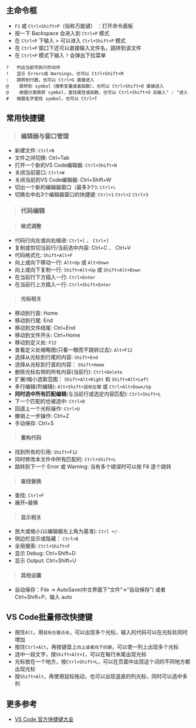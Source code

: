 ## 主命令框

- `F1` 或 `Ctrl+Shift+P`（俗称万能键）  ：打开命令面板
- 按一下 Backspace 会进入到 `Ctrl+P` 模式
- 在 `Ctrl+P` 下输入 > 可以进入 `Ctrl+Shift+P` 模式
- 在 `Ctrl+P` 窗口下还可以直接输入文件名，跳转到该文件
- 在 `Ctrl+P` 模式下输入 `?` 会弹出下拉菜单
```
?   列出当前可执行的动作
!   显示 Errors或 Warnings，也可以 Ctrl+Shift+M
:   跳转到行数，也可以 Ctrl+G 直接进入
@    跳转到 symbol（搜索变量或者函数），也可以 Ctrl+Shift+O 直接进入
@    根据分类跳转 symbol，查找属性或函数，也可以 Ctrl+Shift+O 后输入" : "进入
#   根据名字查找 symbol，也可以 Ctrl+T
```

## 常用快捷键

> ### 编辑器与窗口管理
- 新建文件:   `Ctrl+N`
- 文件之间切换:   Ctrl+Tab
- 打开一个新的VS Code编辑器:    `Ctrl+Shift+N`
- 关闭当前窗口:   `Ctrl+W`
- 关闭当前的VS Code编辑器:   Ctrl+Shift+W
- 切出一个新的编辑器窗口（最多3个):   `Ctrl+\`
- 切换左中右3个编辑器窗口的快捷键:   `Ctrl+1`  `Ctrl+2`  `Ctrl+3`

> ### 代码编辑

> #### 格式调整
- 代码行向左或向右缩进:   `Ctrl+[` 、 `Ctrl+]`
- 复制或剪切当前行/当前选中内容:   Ctrl+C 、 Ctrl+V
- 代码格式化:   `Shift+Alt+F`
- 向上或向下移动一行:   `Alt+Up` 或 `Alt+Down`
- 向上或向下复制一行:   `Shift+Alt+Up` 或 `Shift+Alt+Down`
- 在当前行下方插入一行:   `Ctrl+Enter`
- 在当前行上方插入一行:   `Ctrl+Shift+Enter`

> #### 光标相关
- 移动到行首:   Home
- 移动到行尾:   End
- 移动到文件结尾:   Ctrl+End
- 移动到文件开头:   Ctrl+Home
- 移动到定义处:   `F12`
- 查看定义处缩略图(只看一眼而不跳转过去):    `Alt+F12`
- 选择从光标到行尾的内容:   `Shift+End`
- 选择从光标到行首的内容： `Shift+Home`
- 删除光标右侧的所有内容(当前行):   `Ctrl+Delete`
- 扩展/缩小选取范围： `Shift+Alt+Right` 和 `Shift+Alt+Left`
- 多行编辑(列编辑):   `Alt+Shift+鼠标左键` 或 `Ctrl+Alt+Down/Up`
- **同时选中所有匹配编辑**(与当前行或选定内容匹配):   `Ctrl+Shift+L`
- 下一个匹配的也被选中:   `Ctrl+D`
- 回退上一个光标操作:   `Ctrl+U`
- 撤销上一步操作: Ctrl+Z
- 手动保存:   Ctrl+S

> #### 重构代码
- 找到所有的引用:   `Shift+F12`
- 同时修改本文件中所有匹配的:   `Ctrl+Shift+L`
- 跳转到下一个 Error 或 Warning:   当有多个错误时可以按 F8 逐个跳转

> #### 查找替换
- 查找:   `Ctrl+F`
- 展开`>`替换

> #### 显示相关
- 放大或缩小(以编辑器左上角为基准):   `Ctrl +/-`
- 侧边栏显示或隐藏： `Ctrl+B`
- 全局搜索:   `Ctrl+Shift+F`
- 显示 Debug:    Ctrl+Shift+D
- 显示 Output:    Ctrl+Shift+U

> #### 其他设置
- 自动保存：File -> AutoSave(中文界面下“文件”->“自动保存”) 或者 Ctrl+Shift+P，输入 auto

## VS Code批量修改快捷键
- 按住`Alt`，用`鼠标左键点击`，可以出现多个光标，输入的代码可以在光标处同时增加
- 按住`Ctrl+Alt`，再按键盘上`向上或者向下的键`，可以使一列上出现多个光标
- 选中一段文字，按`Shift+Alt+I`，可以在每行末尾出现光标
- 光标放在一个地方，按`Ctrl+Shift+L`，可以在页面中出现这个词的不同地方都出现光标
- 按`Shift+Alt`，再使用鼠标拖动，也可以出现竖直的列光标，同时可以选中多列

## 更多参考
- [VS Code 官方快捷键大全](https://code.visualstudio.com/docs/getstarted/keybindings)
